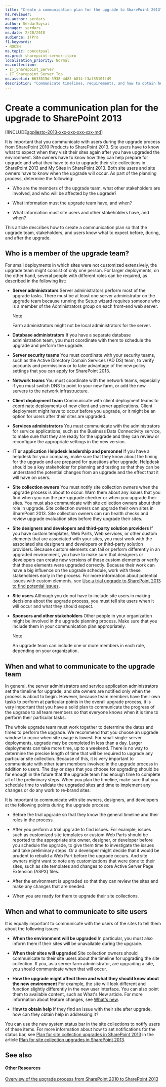 ```yaml
---
title: "Create a communication plan for the upgrade to SharePoint 2013"
ms.reviewer: 
ms.author: serdars
author: SerdarSoysal
manager: serdars
ms.date: 2/20/2018
audience: ITPro
f1.keywords:
- NOCSH
ms.topic: concetpual
ms.prod: sharepoint-server-itpro
localization_priority: Normal
ms.collection:
- IT_Sharepoint_Server
- IT_Sharepoint_Server_Top
ms.assetid: 6633015d-3938-4d83-b814-f3af85101f49
description: "Communicate timelines, requirements, and how to obtain help with site owners and users during upgrade to SharePoint 2013."
---
```


# Create a communication plan for the upgrade to SharePoint 2013

[!INCLUDE[appliesto-2013-xxx-xxx-xxx-xxx-md](../includes/appliesto-2013-xxx-xxx-xxx-xxx-md.md)] 
  
It is important that you communicate with users during the upgrade process from SharePoint 2010 Products to SharePoint 2013. Site users have to know what to expect when they visit their sites again after you have upgraded the environment. Site owners have to know how they can help prepare for upgrade and what they have to do to upgrade their site collections in SharePoint 2013 and My Sites in SharePoint 2013. Both site users and site owners have to know when the upgrade will occur. As part of the planning process, determine the following:
  
- Who are the members of the upgrade team, what other stakeholders are involved, and who will be affected by the upgrade?
    
- What information must the upgrade team have, and when?
    
- What information must site users and other stakeholders have, and when?
    
This article describes how to create a communication plan so that the upgrade team, stakeholders, and users know what to expect before, during, and after the upgrade.
  
## Who is a member of the upgrade team?
<a name="UpgradeTeam"> </a>

For small deployments in which sites were not customized extensively, the upgrade team might consist of only one person. For larger deployments, on the other hand, several people with different roles can be required, as described in the following list: 
  
- **Server administrators** Server administrators perform most of the upgrade tasks. There must be at least one server administrator on the upgrade team because running the Setup wizard requires someone who is a member of the Administrators group on each front-end web server. 
    
    > [!NOTE]
    > Farm administrators might not be local administrators for the server. 
  
- **Database administrators** If you have a separate database administration team, you must coordinate with them to schedule the upgrade and perform the upgrade. 
    
- **Server security teams** You must coordinate with your security teams, such as the Active Directory Domain Services (AD DS) team, to verify accounts and permissions or to take advantage of the new policy settings that you can apply for SharePoint 2013. 
    
- **Network teams** You must coordinate with the network teams, especially if you must switch DNS to point to your new farm, or add the new servers to the network infrastructure. 
    
- **Client deployment team** Communicate with client deployment teams to coordinate deployments of new client and server applications. Client deployment might have to occur before you upgrade, or it might be an option for users after their sites are upgraded. 
    
- **Services administrators** You must communicate with the administrators for service applications, such as the Business Data Connectivity service, to make sure that they are ready for the upgrade and they can review or reconfigure the appropriate settings in the new version. 
    
- **IT or application Helpdesk leadership and personnel** If you have a helpdesk for your company, make sure that they know about the timing for the upgrade and are prepared for questions after upgrade. Helpdesk should be a key stakeholder for planning and testing so that they can be understand the potential changes from an upgrade and the effect that it will have on users. 
    
- **Site collection owners** You must notify site collection owners when the upgrade process is about to occur. Warn them about any issues that you find when you run the pre-upgrade checker or when you upgrade their sites. You must also communicate with site collection owners about their role in upgrade. Site collection owners can upgrade their own sites in SharePoint 2013. Site collection owners can run health checks and review upgrade evaluation sites before they upgrade their sites. 
    
- **Site designers and developers and third-party solution providers** If you have custom templates, Web Parts, Web services, or other custom elements that are associated with your sites, you must work with the associated site designers and developers or third-party solution providers. Because custom elements can fail or perform differently in an upgraded environment, you have to make sure that designers or developers can create new versions of these custom elements or verify that these elements were upgraded correctly. Because their work can have a big influence on the upgrade schedule, work with these stakeholders early in the process. For more information about potential issues with custom elements, see [Use a trial upgrade to SharePoint 2013 to find potential issues](/previous-versions/office/sharepoint-server-2010/cc262155(v=office.14)).
    
- **Site users** Although you do not have to include site users in making decisions about the upgrade process, you must tell site users when it will occur and what they should expect. 
    
- **Sponsors and other stakeholders** Other people in your organization might be involved in the upgrade planning process. Make sure that you include them in your communication plan appropriately. 
    
    > [!NOTE]
    > An upgrade team can include one or more members in each role, depending on your organization. 
  
## When and what to communicate to the upgrade team
<a name="CommtoUpgradeTeam"> </a>

In general, the server administrators and service application administrators set the timeline for upgrade, and site owners are notified only when the process is about to begin. However, because team members have their own tasks to perform at particular points in the overall upgrade process, it is very important that you have a solid plan to communicate the progress of the upgrade to all team members so that everyone knows when it is time to perform their particular tasks. 
  
The whole upgrade team must work together to determine the dates and times to perform the upgrade. We recommend that you choose an upgrade window to occur when site usage is lowest. For small single-server deployments, upgrade may be completed in less than a day. Larger deployments can take more time, up to a weekend. There is no way to determine the precise length of time that will be required to upgrade any particular site collection. Because of this, it is very important to communicate with other team members involved in the upgrade process in addition to users. The day or days that you choose for upgrading should be far enough in the future that the upgrade team has enough time to complete all of the preliminary steps. When you plan the timeline, make sure that you schedule time to validate the upgraded sites and time to implement any changes or do any work to re-brand sites.
  
It is important to communicate with site owners, designers, and developers at the following points during the upgrade process:
  
- Before the trial upgrade so that they know the general timeline and their roles in the process.
    
- After you perform a trial upgrade to find issues. For example, issues such as customized site templates or custom Web Parts should be reported to the appropriate site owner, designer, or developer before you schedule the upgrade, to give them time to investigate the issues and take preliminary steps. Or a developer might decide that it would be prudent to rebuild a Web Part before the upgrade occurs. And site owners might want to note any customizations that were done to their sites, such as site templates and changes to core Active Server Page Extension (ASPX) files. 
    
- After the environment is upgraded so that they can review the sites and make any changes that are needed.
    
- When you are ready for them to upgrade their site collections.
    
## When and what to communicate to site users
<a name="CommtoSiteUsers"> </a>

It is equally important to communicate with the users of the sites to tell them about the following issues: 
  
- **When the environment will be upgraded** In particular, you must also inform them if their sites will be unavailable during the upgrade. 
    
- **When their sites will upgraded** Site collection owners should communicate to their site users about the timeline for upgrading the site collection. If you, as a server farm administrator, are upgrading a site, you should communicate when that will occur. 
    
- **How the upgrade might affect them and what they should know about the new environment** For example, the site will look different and function slightly differently in the new user interface. You can also point them to available content, such as What's New article. For more information about feature changes, see [What's new](../what-s-new/what-s-new.md). 
    
- **How to obtain help** If they find an issue with their site after upgrade, how can they obtain help in addressing it? 
    
You can use the new system status bar in the site collections to notify users of these items. For more information about how to set notifications for the status bar, see [Plan for site collection upgrades in SharePoint 2013](/previous-versions/office/sharepoint-server-2010/ff191199(v=office.14)#Notifications) in the article [Plan for site collection upgrades in SharePoint 2013](/previous-versions/office/sharepoint-server-2010/ff191199(v=office.14)).
  
## See also
<a name="CommtoSiteUsers"> </a>

#### Other Resources

[Overview of the upgrade process from SharePoint 2010 to SharePoint 2013](overview-of-the-upgrade-process-from-sharepoint-2010-to-sharepoint-2013.md)

